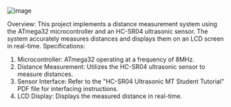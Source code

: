 ![image](https://github.com/Belalhossam7100/measuring-distance-using-ultrasonic-sensor/assets/141184780/11700f68-d53c-47e4-898e-f284c80cf121)

Overview: This project implements a distance measurement system using the ATmega32 microcontroller and an HC-SR04 ultrasonic sensor. The system accurately measures distances and displays them on an LCD screen in real-time.
Specifications:
1.	Microcontroller: ATmega32 operating at a frequency of 8MHz.
2.	Distance Measurement: Utilizes the HC-SR04 ultrasonic sensor to measure distances.
3.	Sensor Interface: Refer to the "HC-SR04 Ultrasonic MT Student Tutorial" PDF file for interfacing instructions.
4.	LCD Display: Displays the measured distance in real-time.




